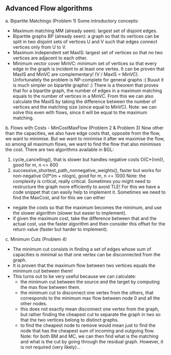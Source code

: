 ## Advanced Flow algorithms

a. Bipartite Matchings (Problem 1)
Some introductory concepts:
- Maximum matching MM (already seen): largest set of disjoint edges.
- Bipartite graphs BP (already seen): a graph so that its vertices can be split in two disjoint sets of vertices U and V such that edges connect vertices only from U to V.
- Maximum independent set MaxIS: largest set of vertices so that no two vertices are adjacent to each other.
- Minimum vector cover MinVC: minimum set of vertices so that every edge in the graph is incident to at least one vertex.
It can be proven that MaxIS and MinVC are complementary! (V / MaxIS = MinVC).
Unfortunately the problem is NP-complete for general graphs :( Buuut it is much simpler on bipartite graphs! :)
There is a theorem that proves that for a bipartite graph, the number of edges in a maximum matching equals to the number of vertices in a MinVC.
From this we can also calculate the MaxIS by taking the difference between the number of vertices and the matching size (since equal to MinVC).
Note: we can solve this even with flows, since it will be equal to the maximum matching.

b. Flows with Costs - MinCostMaxFlow (Problem 2 & Problem 3)
Now other than the capacities, we also have edge costs that, opposite from the flow, we want to minimise.
But we want to minimise it after we maximise the flow, so among all maximum flows, we want to find the flow that also minimises the cost.
There are two algorithms available in BGL:
1. cycle_cancelling(), that is slower but handles negative costs O(C*(nm)), good for m, n <= 600
2. successive_shortest_path_nonnegative_weights(), faster but works for non-negative O(f*(m + nlogn), good for m, n <= 1000
Note: the complexity is critical, really critical. Sometimes you might need to restructure the graph more efficiently to avoid TLE!
For this we have a code snippet that can easily help to implement it.
Sometimes we need to find the MaxCost, and for this we can either
- negate the costs so that the maximum becomes the minimum, and use the slower algorithm (slower but easier to implement).
- if given the maximum cost, take the difference between that and the actual cost, use the faster algorithm and then consider this offset for the return value (faster but harder to implement).

c. Minimum Cuts (Problem 4)
- The minimum cut consists in finding a set of edges whose sum of capacities is minimal so that one vertex can be disconnected from the graph.
- It is proven that the maximum flow between two vertices equals the minimum cut between them!
- This turns out to be very useful because we can calculate:
    * the minimum cut between the source and the target by computing the max flow between them.
    * the minimum cut to disconnect one vertex from the others, that corresponds to the minimum max flow between node 0 and all the other nodes.
    * this does not exactly mean disconnect one vertex from the graph, but rather finding the cheapest cut to separate the graph in two so that the two vertices belong to distinct graphs.
    * to find the cheapest node to remove would mean just to find the node that has the cheapest sum of incoming and outgoing flow.
Note: for both BM and MC, we can then find what is the matching and what is the cut by going through the residual graph. However, it is not required (very likely)...
